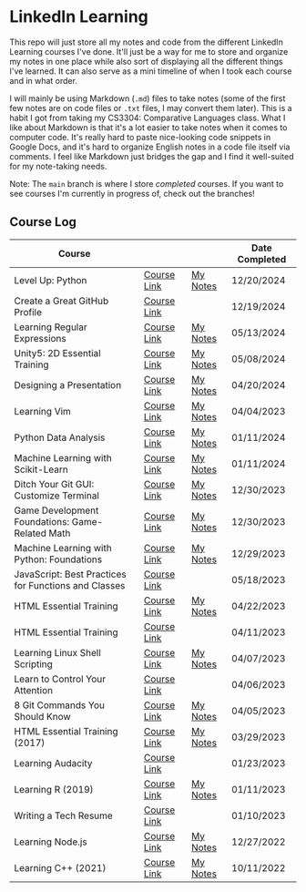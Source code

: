 # LinkedIn Learning
This repo will just store all my notes and code from the different LinkedIn
Learning courses I've done. It'll just be a way for me to store and organize my
notes in one place while also sort of displaying all the different things I've
learned. It can also serve as a mini timeline of when I took each course and in
what order.

I will mainly be using Markdown (`.md`) files to take notes (some of the first
few notes are on code files or `.txt` files, I may convert them later). This is
a habit I got from taking my CS3304: Comparative Languages class. What I like
about Markdown is that it's a lot easier to take notes when it comes to computer
code. It's really hard to paste nice-looking code snippets in Google Docs, and
it's hard to organize English notes in a code file itself via comments. I feel
like Markdown just bridges the gap and I find it well-suited for my note-taking
needs.

Note: The `main` branch is where I store *completed* courses. If you want to see
courses I'm currently in progress of, check out the branches!

## Course Log
| Course                                               |                                                                                                             |                                                                                                     | Date Completed |
| ---------------------------------------------------- | ----------------------------------------------------------------------------------------------------------- | --------------------------------------------------------------------------------------------------- | -------------- |
| Level Up: Python                                     | [Course Link](https://www.linkedin.com/learning/level-up-python)                                            | [My Notes](https://github.com/tikkikkit21/LinkedInLearning/tree/main/Python/LevelUp)                | 12/20/2024     |
| Create a Great GitHub Profile                        | [Course Link](https://www.linkedin.com/learning/craft-a-great-github-profile/create-a-great-github-profile) |                                                                                                     | 12/19/2024     |
| Learning Regular Expressions                         | [Course Link](https://www.linkedin.com/learning/learning-regular-expressions-15586553)                      | [My Notes](https://github.com/tikkikkit21/LinkedInLearning/tree/main/Misc/RegEx)                    | 05/13/2024     |
| Unity5: 2D Essential Training                        | [Course Link](https://www.linkedin.com/learning/unity-5-2d-essential-training)                              | [My Notes](https://github.com/tikkikkit21/LinkedInLearning/tree/main/Misc/Unity2DEssentialTraining) | 05/08/2024     |
| Designing a Presentation                             | [Course Link](https://www.linkedin.com/learning/designing-a-presentation-14176816)                          | [My Notes](https://github.com/tikkikkit21/LinkedInLearning/tree/main/Misc/DesigningPresentation)    | 04/20/2024     |
| Learning Vim                                         | [Course Link](https://www.linkedin.com/learning/learning-vim)                                               | [My Notes](https://github.com/tikkikkit21/LinkedInLearning/tree/main/Linux/Vim)                     | 04/04/2023     |
| Python Data Analysis                                 | [Course Link](https://www.linkedin.com/learning/python-data-analysis-2)                                     | [My Notes](https://github.com/tikkikkit21/LinkedInLearning/tree/main/Python/DataAnalysis)           | 01/11/2024     |
| Machine Learning with Scikit-Learn                   | [Course Link](https://www.linkedin.com/learning/machine-learning-with-scikit-learn)                         | [My Notes](https://github.com/tikkikkit21/LinkedInLearning/tree/main/Python/ScikitLearn)            | 01/11/2024     |
| Ditch Your Git GUI: Customize Terminal               | [Course Link](https://www.linkedin.com/learning/ditch-your-git-gui-customize-terminal)                      | [My Notes](https://github.com/tikkikkit21/LinkedInLearning/tree/main/Git/CustomizeTerminal)         | 12/30/2023     |
| Game Development Foundations: Game-Related Math      | [Course Link](https://www.linkedin.com/learning/game-development-foundations-game-related-math)             | [My Notes](https://github.com/tikkikkit21/LinkedInLearning/tree/main/Misc/GameMath)                 | 12/30/2023     |
| Machine Learning with Python: Foundations            | [Course Link](https://www.linkedin.com/learning/machine-learning-with-python-foundations)                   | [My Notes](https://github.com/tikkikkit21/LinkedInLearning/tree/main/Python/MachineLearning)        | 12/29/2023     |
| JavaScript: Best Practices for Functions and Classes | [Course Link](https://www.linkedin.com/learning/javascript-best-practices-for-functions-and-classes)        |                                                                                                     | 05/18/2023     |
| HTML Essential Training                              | [Course Link](https://www.linkedin.com/learning/html-essential-training-4)                                  | [My Notes](https://github.com/tikkikkit21/LinkedInLearning/tree/main/HTML/EssentialTraining)        | 04/22/2023     |
| HTML Essential Training                              | [Course Link](https://www.linkedin.com/learning/2d-game-design-and-development-essential-training)          |                                                                                                     | 04/11/2023     |
| Learning Linux Shell Scripting                       | [Course Link](https://www.linkedin.com/learning/learning-linux-shell-scripting-2018)                        | [My Notes](https://github.com/tikkikkit21/LinkedInLearning/tree/main/Linux/BashScripting)           | 04/07/2023     |
| Learn to Control Your Attention                      | [Course Link](https://www.linkedin.com/learning/learn-to-control-your-attention)                            |                                                                                                     | 04/06/2023     |
| 8 Git Commands You Should Know                       | [Course Link](https://www.linkedin.com/learning/8-git-commands-you-should-know-16027523)                    | [My Notes](https://github.com/tikkikkit21/LinkedInLearning/tree/main/Git/8Commands)                 | 04/05/2023     |
| HTML Essential Training (2017)                       | [Course Link](https://www.linkedin.com/learning/html-essential-training-2017)                               | [My Notes](https://github.com/tikkikkit21/LinkedInLearning/tree/main/HTML/EssentialTraining)        | 03/29/2023     |
| Learning Audacity                                    | [Course Link](https://www.linkedin.com/learning/learning-audacity-2)                                        |                                                                                                     | 01/23/2023     |
| Learning R (2019)                                    | [Course Link](https://www.linkedin.com/learning/learning-r-2019)                                            | [My Notes](https://github.com/tikkikkit21/LinkedInLearning/tree/main/R/LearningR)                   | 01/11/2023     |
| Writing a Tech Resume                                | [Course Link](https://www.linkedin.com/learning/writing-a-tech-resume)                                      |                                                                                                     | 01/10/2023     |
| Learning Node.js                                     | [Course Link](https://www.linkedin.com/learning/learning-node-js-2017)                                      | [My Notes](https://github.com/tikkikkit21/LinkedInLearning/tree/main/JavaScript/ChatApp)            | 12/27/2022     |
| Learning C++ (2021)                                  | [Course Link](https://www.linkedin.com/learning/learning-c-plus-plus-2021)                                  | [My Notes](https://github.com/tikkikkit21/LinkedInLearning/tree/main/C%2B%2B/Basics)                | 10/11/2022     |
